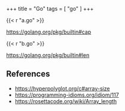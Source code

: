 +++
title = "Go"
tags = [ "go" ]
+++

{{< r "a.go" >}}

<https://golang.org/pkg/builtin#cap>

{{< r "b.go" >}}

<https://golang.org/pkg/builtin#len>

## References

- <https://hyperpolyglot.org/c#array-size>
- <https://programming-idioms.org/idiom/117>
- <https://rosettacode.org/wiki/Array_length>
